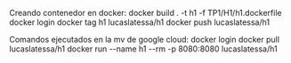 Creando contenedor en docker:
docker build . -t h1 -f TP1/H1/h1.dockerfile
docker login
docker tag h1 lucaslatessa/h1
docker push lucaslatessa/h1

Comandos ejecutados en la mv de google cloud:
docker login
docker pull lucaslatessa/h1
docker run --name h1 --rm -p 8080:8080 lucaslatessa/h1
